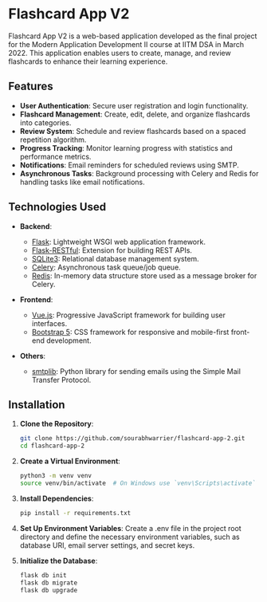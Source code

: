 # Flashcard App V2

Flashcard App V2 is a web-based application developed as the final project for the Modern Application Development II course at IITM DSA in March 2022. This application enables users to create, manage, and review flashcards to enhance their learning experience.

## Features

- **User Authentication**: Secure user registration and login functionality.
- **Flashcard Management**: Create, edit, delete, and organize flashcards into categories.
- **Review System**: Schedule and review flashcards based on a spaced repetition algorithm.
- **Progress Tracking**: Monitor learning progress with statistics and performance metrics.
- **Notifications**: Email reminders for scheduled reviews using SMTP.
- **Asynchronous Tasks**: Background processing with Celery and Redis for handling tasks like email notifications.

## Technologies Used

- **Backend**:
  - [Flask](https://flask.palletsprojects.com/): Lightweight WSGI web application framework.
  - [Flask-RESTful](https://flask-restful.readthedocs.io/): Extension for building REST APIs.
  - [SQLite3](https://www.sqlite.org/index.html): Relational database management system.
  - [Celery](https://docs.celeryq.dev/en/stable/): Asynchronous task queue/job queue.
  - [Redis](https://redis.io/): In-memory data structure store used as a message broker for Celery.

- **Frontend**:
  - [Vue.js](https://vuejs.org/): Progressive JavaScript framework for building user interfaces.
  - [Bootstrap 5](https://getbootstrap.com/): CSS framework for responsive and mobile-first front-end development.

- **Others**:
  - [smtplib](https://docs.python.org/3/library/smtplib.html): Python library for sending emails using the Simple Mail Transfer Protocol.

## Installation

1. **Clone the Repository**:
   ```bash
   git clone https://github.com/sourabhwarrier/flashcard-app-2.git
   cd flashcard-app-2

2. **Create a Virtual Environment**:
   ```bash
   python3 -m venv venv
   source venv/bin/activate  # On Windows use `venv\Scripts\activate`

3. **Install Dependencies**:
   ```bash
   pip install -r requirements.txt

4. **Set Up Environment Variables**:
  Create a .env file in the project root directory and define the necessary environment variables, such as database URI, email server settings, and secret keys.

5. **Initialize the Database**:
   ```bash
   flask db init
   flask db migrate
   flask db upgrade

